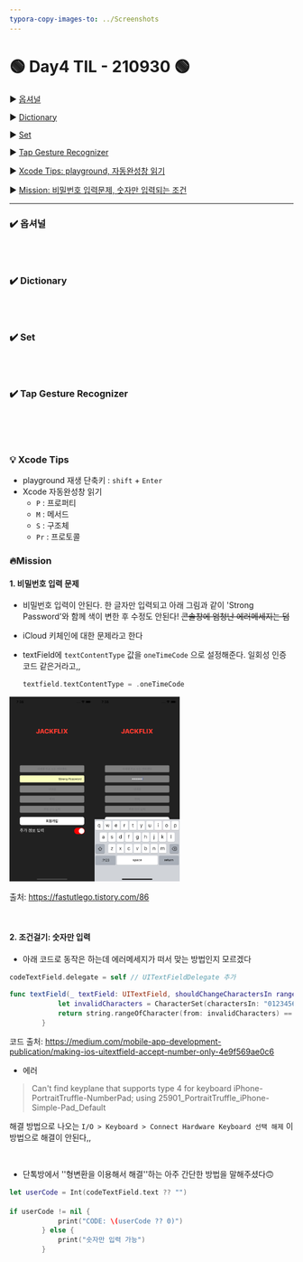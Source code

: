 ```yaml
---
typora-copy-images-to: ../Screenshots
---
```


# 🟢 Day4 TIL - 210930 🟢

▶︎ [옵셔널](#️-옵셔널)

▶︎ [Dictionary](#️-dictionary)

▶︎ [Set](#️-set)

▶︎ [Tap Gesture Recognizer](#️-tap-gesture-recognizer)

▶︎ [Xcode Tips: playground, 자동완성창 읽기](#-xcode-tips)

▶︎ [Mission: 비밀번호 입력문제, 숫자만 입력되는 조건](#mission)




***



### ✔️ 옵셔널

<br>

<br>

### ✔️ Dictionary ###

 <br>

<br>

### ✔️ Set ###



<br>

<br>

### ✔️ Tap Gesture Recognizer ###



 <br>

<br>

<br>

### 💡 Xcode Tips ###

* playground 재생 단축키 : `shift` + `Enter`
* Xcode 자동완성창 읽기
  * `P` : 프로퍼티
  * `M` : 메서드
  * `S` : 구조체
  * `Pr` : 프로토콜



### 🔥Mission ###

#### 1. 비밀번호 입력 문제 ####

* 비밀번호 입력이 안된다. 한 글자만 입력되고 아래 그림과 같이 'Strong Password'와 함께 색이 변한 후 수정도 안된다! ~~콘솔창에 엄청난 에러메세지는 덤~~

* iCloud 키체인에 대한 문제라고 한다

* textField에 `textContentType` 값을 `oneTimeCode` 으로 설정해준다. 일회성 인증코드 같은거라고,,

  ```swift
  textfield.textContentType = .oneTimeCode
  ```

<img src="../Screenshots/pwderror1.png" alt="pwderror1" height="30%" width="30%;" /><img src="../Screenshots/pwderror2.png" alt="pwderror2" height="30%" width="30%;" />

출처: https://fastutlego.tistory.com/86  

<br>

#### 2. 조건걸기: 숫자만 입력 ####

* 아래 코드로 동작은 하는데 에러메세지가 떠서 맞는 방법인지 모르겠다

```swift
codeTextField.delegate = self // UITextFieldDelegate 추가
```

```swift
func textField(_ textField: UITextField, shouldChangeCharactersIn range: NSRange, replacementString string: String) -> Bool {
            let invalidCharacters = CharacterSet(charactersIn: "0123456789").inverted
            return string.rangeOfCharacter(from: invalidCharacters) == nil
        }
```

코드 출처: https://medium.com/mobile-app-development-publication/making-ios-uitextfield-accept-number-only-4e9f569ae0c6

* 에러

> Can't find keyplane that supports type 4 for keyboard iPhone-PortraitTruffle-NumberPad; using 25901_PortraitTruffle_iPhone-Simple-Pad_Default

해결 방법으로 나오는 `I/O > Keyboard > Connect Hardware Keyboard 선택 해제` 이 방법으로 해결이 안된다,,  

<br>

* 단톡방에서 ''형변환을 이용해서 해결''하는 아주 간단한 방법을 말해주셨다🙃

```swift
let userCode = Int(codeTextField.text ?? "")

if userCode != nil {
            print("CODE: \(userCode ?? 0)")
        } else {
            print("숫자만 입력 가능")
        }
```

